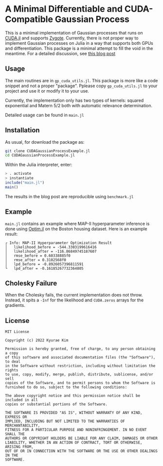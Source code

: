 
# A Minimal Differentiable and CUDA-Compatible Gaussian Process 

This is a minimal implementation of Gaussian processes that runs on [CUDA.jl](https://github.com/JuliaGPU/CUDA.jl) and supports [Zygote](https://github.com/FluxML/Zygote.jl).
Currently, there is not proper way to implement Gaussian processes on Julia in a way that supports both GPUs and differentiation.
This package is a minimal attempt to fill the void in the meantime.
For a detailed discussion, see [this blog post](https://krkim.me/blog/2022/gp_cuda)

## Usage
The main routines are in `gp_cuda_utils.jl`.
This package is more like a code snippet and not a proper "package".
Pplease copy `gp_cuda_utils.jl` to your project and use it or modify it to your use.

Currently, the implementation only has two types of kernels: squared exponential and Matern 5/2 both with automatic relevance determination.

Detailed usage can be found in `main.jl`

## Installation

As usual, for download the package as:
```sh
git clone CUDAGaussianProcessExample.jl
cd CUDAGaussianProcessExample.jl
```

Within the Julia interpreter, enter:
```julia
> . activate
> instantiate
include("main.jl")
main()
```
The results in the blog post are reproducible using `benchmark.jl`

## Example

`main.jl` contains an example where MAP-II hyperparameter inference is done using [Optim.jl](https://github.com/JuliaNLSolvers/Optim.jl) on the Boston housing dataset.
Here is an example result:

```
┌ Info: MAP-II Hyperparameter Optimization Result
│   likelihood_before = -544.3303199616416
│   likelihood_after = -116.86849745187607
│   rmse_before = 0.60338885f0
│   rmse_after = 0.3102568f0
│   lpd_before = -0.8926057396811591
└   lpd_after = -0.16185267732364805
```


## Cholesky Failure
When the Cholesky fails, the current implementation does not throw.
Instead, it spits a `-Inf` for the likelihood and `CUDA.zeros` arrays for the gradients.

## License

```
MIT License

Copyright (c) 2022 Kyurae Kim

Permission is hereby granted, free of charge, to any person obtaining a copy
of this software and associated documentation files (the "Software"), to deal
in the Software without restriction, including without limitation the rights
to use, copy, modify, merge, publish, distribute, sublicense, and/or sell
copies of the Software, and to permit persons to whom the Software is
furnished to do so, subject to the following conditions:

The above copyright notice and this permission notice shall be included in all
copies or substantial portions of the Software.

THE SOFTWARE IS PROVIDED "AS IS", WITHOUT WARRANTY OF ANY KIND, EXPRESS OR
IMPLIED, INCLUDING BUT NOT LIMITED TO THE WARRANTIES OF MERCHANTABILITY,
FITNESS FOR A PARTICULAR PURPOSE AND NONINFRINGEMENT. IN NO EVENT SHALL THE
AUTHORS OR COPYRIGHT HOLDERS BE LIABLE FOR ANY CLAIM, DAMAGES OR OTHER
LIABILITY, WHETHER IN AN ACTION OF CONTRACT, TORT OR OTHERWISE, ARISING FROM,
OUT OF OR IN CONNECTION WITH THE SOFTWARE OR THE USE OR OTHER DEALINGS IN THE
SOFTWARE.
```
